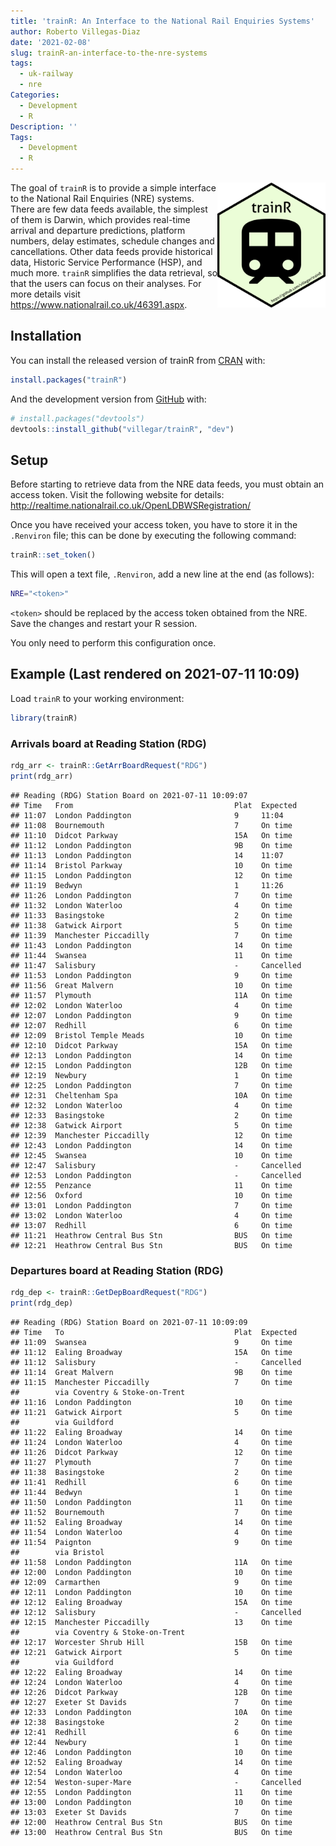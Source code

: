 ```yaml
---
title: 'trainR: An Interface to the National Rail Enquiries Systems'
author: Roberto Villegas-Diaz
date: '2021-02-08'
slug: trainR-an-interface-to-the-nre-systems
tags:
  - uk-railway
  - nre
Categories:
  - Development
  - R
Description: ''
Tags:
  - Development
  - R
---
```


<img src="https://raw.githubusercontent.com/villegar/trainR/main/inst/images/logo.png" alt="logo" align="right" height=200px/>

The goal of `trainR` is to provide a simple interface to the 
National Rail Enquiries (NRE) systems. There are few data feeds 
available, the simplest of them is Darwin, which provides real-time 
arrival and departure predictions, platform numbers, delay estimates, 
schedule changes and cancellations. Other data feeds provide historical 
data, Historic Service Performance (HSP), and much more. `trainR` 
simplifies the data retrieval, so that the users can focus on their 
analyses. For more details visit 
https://www.nationalrail.co.uk/46391.aspx.

## Installation

You can install the released version of trainR from [CRAN](https://CRAN.R-project.org) with:

``` r
install.packages("trainR")
```

And the development version from [GitHub](https://github.com/) with:

``` r
# install.packages("devtools")
devtools::install_github("villegar/trainR", "dev")
```

## Setup
Before starting to retrieve data from the NRE data feeds, you must obtain an access token. 
Visit the following website for details: http://realtime.nationalrail.co.uk/OpenLDBWSRegistration/

Once you have received your access token, you have to store it in the `.Renviron` file; this can be 
done by executing the following command:


```r
trainR::set_token()
```

This will open a text file, `.Renviron`, add a new line at the end (as follows):

```bash
NRE="<token>"
```

`<token>` should be replaced by the access token obtained from the NRE. Save the changes and restart 
your R session.

You only need to perform this configuration once.

## Example (Last rendered on 2021-07-11 10:09)

Load `trainR` to your working environment:

```r
library(trainR)
```

### Arrivals board at Reading Station (RDG)


```r
rdg_arr <- trainR::GetArrBoardRequest("RDG")
print(rdg_arr)
```

```
## Reading (RDG) Station Board on 2021-07-11 10:09:07
## Time   From                                    Plat  Expected
## 11:07  London Paddington                       9     11:04
## 11:08  Bournemouth                             7     On time
## 11:10  Didcot Parkway                          15A   On time
## 11:12  London Paddington                       9B    On time
## 11:13  London Paddington                       14    11:07
## 11:14  Bristol Parkway                         10    On time
## 11:15  London Paddington                       12    On time
## 11:19  Bedwyn                                  1     11:26
## 11:26  London Paddington                       7     On time
## 11:32  London Waterloo                         4     On time
## 11:33  Basingstoke                             2     On time
## 11:38  Gatwick Airport                         5     On time
## 11:39  Manchester Piccadilly                   7     On time
## 11:43  London Paddington                       14    On time
## 11:44  Swansea                                 11    On time
## 11:47  Salisbury                               -     Cancelled
## 11:53  London Paddington                       9     On time
## 11:56  Great Malvern                           10    On time
## 11:57  Plymouth                                11A   On time
## 12:02  London Waterloo                         4     On time
## 12:07  London Paddington                       9     On time
## 12:07  Redhill                                 6     On time
## 12:09  Bristol Temple Meads                    10    On time
## 12:10  Didcot Parkway                          15A   On time
## 12:13  London Paddington                       14    On time
## 12:15  London Paddington                       12B   On time
## 12:19  Newbury                                 1     On time
## 12:25  London Paddington                       7     On time
## 12:31  Cheltenham Spa                          10A   On time
## 12:32  London Waterloo                         4     On time
## 12:33  Basingstoke                             2     On time
## 12:38  Gatwick Airport                         5     On time
## 12:39  Manchester Piccadilly                   12    On time
## 12:43  London Paddington                       14    On time
## 12:45  Swansea                                 10    On time
## 12:47  Salisbury                               -     Cancelled
## 12:53  London Paddington                       -     Cancelled
## 12:55  Penzance                                11    On time
## 12:56  Oxford                                  10    On time
## 13:01  London Paddington                       7     On time
## 13:02  London Waterloo                         4     On time
## 13:07  Redhill                                 6     On time
## 11:21  Heathrow Central Bus Stn                BUS   On time
## 12:21  Heathrow Central Bus Stn                BUS   On time
```

### Departures board at Reading Station (RDG)


```r
rdg_dep <- trainR::GetDepBoardRequest("RDG")
print(rdg_dep)
```

```
## Reading (RDG) Station Board on 2021-07-11 10:09:09
## Time   To                                      Plat  Expected
## 11:09  Swansea                                 9     On time
## 11:12  Ealing Broadway                         15A   On time
## 11:12  Salisbury                               -     Cancelled
## 11:14  Great Malvern                           9B    On time
## 11:15  Manchester Piccadilly                   7     On time
##        via Coventry & Stoke-on-Trent           
## 11:16  London Paddington                       10    On time
## 11:21  Gatwick Airport                         5     On time
##        via Guildford                           
## 11:22  Ealing Broadway                         14    On time
## 11:24  London Waterloo                         4     On time
## 11:26  Didcot Parkway                          12    On time
## 11:27  Plymouth                                7     On time
## 11:38  Basingstoke                             2     On time
## 11:41  Redhill                                 6     On time
## 11:44  Bedwyn                                  1     On time
## 11:50  London Paddington                       11    On time
## 11:52  Bournemouth                             7     On time
## 11:52  Ealing Broadway                         14    On time
## 11:54  London Waterloo                         4     On time
## 11:54  Paignton                                9     On time
##        via Bristol                             
## 11:58  London Paddington                       11A   On time
## 12:00  London Paddington                       10    On time
## 12:09  Carmarthen                              9     On time
## 12:11  London Paddington                       10    On time
## 12:12  Ealing Broadway                         15A   On time
## 12:12  Salisbury                               -     Cancelled
## 12:15  Manchester Piccadilly                   13    On time
##        via Coventry & Stoke-on-Trent           
## 12:17  Worcester Shrub Hill                    15B   On time
## 12:21  Gatwick Airport                         5     On time
##        via Guildford                           
## 12:22  Ealing Broadway                         14    On time
## 12:24  London Waterloo                         4     On time
## 12:26  Didcot Parkway                          12B   On time
## 12:27  Exeter St Davids                        7     On time
## 12:33  London Paddington                       10A   On time
## 12:38  Basingstoke                             2     On time
## 12:41  Redhill                                 6     On time
## 12:44  Newbury                                 1     On time
## 12:46  London Paddington                       10    On time
## 12:52  Ealing Broadway                         14    On time
## 12:54  London Waterloo                         4     On time
## 12:54  Weston-super-Mare                       -     Cancelled
## 12:55  London Paddington                       11    On time
## 13:00  London Paddington                       10    On time
## 13:03  Exeter St Davids                        7     On time
## 12:00  Heathrow Central Bus Stn                BUS   On time
## 13:00  Heathrow Central Bus Stn                BUS   On time
```
